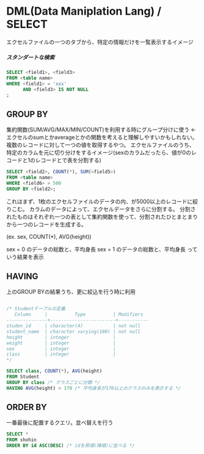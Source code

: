 # DML(Data Maniplation Lang) / SELECT

エクセルファイルの一つのタブから、特定の情報だけを一覧表示するイメージ

##### スタンダートな検索
```sql
SELECT <field1>, <field3>
FROM <table name>
WHERE <field1> = 'xxx'
      AND <field3> IS NOT NULL
;
```

## GROUP BY
集約関数(SUM/AVG/MAX/MIN/COUNT)を利用する時にグループ分けに使う <- エクセルのsumとかaverageとかの関数を考えると理解しやすいかもしれない。複数のレコードに対して一つの値を取得するやつ。
エクセルファイルのうち、特定のカラムを元に切り分けをするイメージ(sexのカラムだったら、値が0のレコードと1のレコードとで表を分割する)

```sql
SELECT <field2>, COUNT(*), SUM(<field5>)
FROM <table name>
WHERE <field6> > 500
GROUP BY <field2>;
```

これはまず、1枚のエクセルファイルのデータの内、<field6>が5000以上のレコードに絞りこむ。
<field2>カラムのデータによって、エクセルデータをさらに分割する。
分割されたものはそれぞれ一つの表として集約関数を使って、分割されたひとまとまりから一つのレコードを生成する。

(ex. sex, COUNT(*), AVG(height))

sex = 0 のデータの総数と、平均身長
sex = 1 のデータの総数と、平均身長
っていう結果を表示

## HAVING
上のGROUP BYの結果うち、更に絞込を行う時に利用

```sql

/* Studentテーブルの定義
   Column     |          Type          | Modifiers
---------------+------------------------+-----------
studen_id     | character(4)           | not null
student_name  | character varying(100) | not null
height        | integer                |
weight        | integer                |
sex           | integer                |
class         | integer                |
*/

SELECT class, COUNT(*), AVG(height)
FROM Student
GROUP BY class /* クラスごとに分類 */
HAVING AVG(height) > 170 /* 平均身長が170以上のクラスのみを表示する */
```

## ORDER BY
一番最後に配置するクエリ。並べ替えを行う

```sql
SELECT *
FROM shohin
ORDER BY id ASC(DESC) /* idを昇順(降順)に並べる */
```
